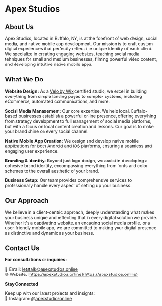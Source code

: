 # Apex Studios

## About Us

Apex Studios, located in Buffalo, NY, is at the forefront of web design, social media, and native mobile app development. Our mission is to craft custom digital experiences that perfectly reflect the unique identity of each client. We specialize in creating engaging websites, teaching social media tehniques for small and medium businesses, filming powerful video content, and developing intuitive native mobile apps.

## What We Do

**Website Design:** As a [Velo by Wix](https://wix.com/velo) certified studio, we excel in building everything from simple landing pages to complex systems, including eCommerce, automated communications, and more.

**Social Media Management:** Our core expertise. We help local, Buffalo-based businesses establish a powerful online presence, offering everything from strategy development to full management of social media platforms, but with a focus on local content creation and lessons. Our goal is to make your brand shine on every social channel.

**Native Mobile App Creation:** We design and develop native mobile applications for both Android and iOS platforms, ensuring a seamless and engaging user experience.

**Branding & Identity:** Beyond just logo design, we assist in developing a cohesive brand identity, encompassing everything from fonts and color schemes to the overall aesthetic of your brand.

**Business Setup:** Our team provides comprehensive services to professionally handle every aspect of setting up your business.

## Our Approach

We believe in a client-centric approach, deeply understanding what makes your business unique and reflecting that in every digital solution we provide. Whether it's a captivating website, an engaging social media profile, or a user-friendly mobile app, we are committed to making your digital presence as distinctive and dynamic as your business.

## Contact Us

**For consultations or inquiries:**  
  
📧 Email: [letstalk@apexstudios.online](mailto:letstalk@apexstudios.online)  
🌐 Website: [https://apexstudios.online](https://apexstudios.online)

**Stay Connected**  
  
Keep up with our latest projects and insights:  
📸 Instagram: [@apexstudiosonline](https://instagram.com/apexstudiosonline)
